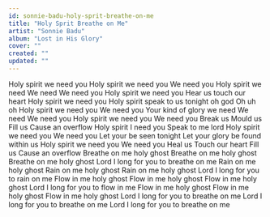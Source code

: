 ```yaml
---
id: sonnie-badu-holy-sprit-breathe-on-me
title: "Holy Sprit Breathe on Me"
artist: "Sonnie Badu"
album: "Lost in His Glory"
cover: ""
created: ""
updated: ""
---
```


Holy spirit we need you
Holy spirit we need you
We need you
Holy spirit we need
We need
We need you
Holy spirit we need you
Hear us touch our heart
Holy spirit we need you
Holy spirit speak to us tonight oh god
Oh uh oh
Holy spirit we need you
We need you
Your kind of glory we need
We need
We need you
Holy spirit we need you
We need you
Break us
Mould us
Fill us
Cause an overflow
Holy spirit I need you
Speak to me lord
Holy spirit we need you
We need you
Let your be seen tonight
Let your glory be found within us
Holy spirit we need you
We need you
Heal us
Touch our heart
Fill us
Cause an overflow
Breathe on me holy ghost
Breathe on me holy ghost
Breathe on me holy ghost
Lord I long for you to breathe on me
Rain on me holy ghost
Rain on me holy ghost
Rain on me holy ghost
Lord I long for you to rain on me
Flow in me holy ghost
Flow in me holy ghost
Flow in me holy ghost
Lord I long for you to flow in me
Flow in me holy ghost
Flow in me holy ghost
Flow in me holy ghost
Lord I long for you to breathe on me
Lord I long for you to breathe on me
Lord I long for you to breathe on me
